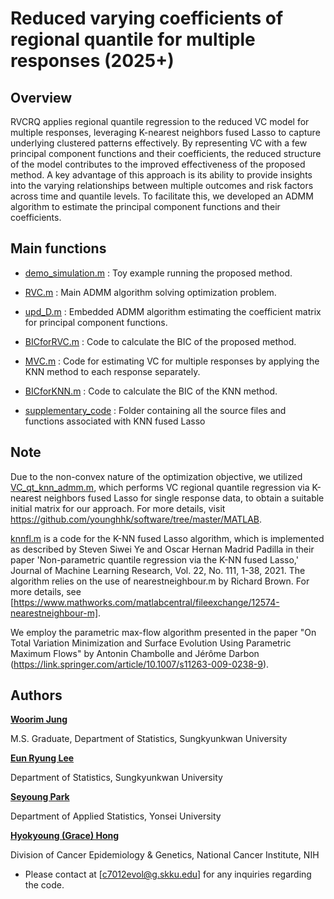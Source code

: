 # Reduced varying coefficients of regional quantile for multiple responses (2025+)

## Overview
RVCRQ applies regional quantile regression to the reduced VC model for multiple responses, leveraging K-nearest neighbors fused Lasso to capture underlying clustered patterns effectively. By representing VC with a few principal component functions and their coefficients, the reduced structure of the model contributes to the improved effectiveness of the proposed method. A key advantage of this approach is its ability to provide insights into the varying relationships between multiple outcomes and risk factors across time and quantile levels. To facilitate this, we developed an ADMM algorithm to estimate the principal component functions and their coefficients.

## Main functions
- [demo_simulation.m](https://github.com/woorimjung/rvcrq/edit/main/demo_simulation.m)
 : Toy example running the proposed method.

- [RVC.m](https://github.com/woorimjung/rvcrq/edit/main/RVC.m)
 : Main ADMM algorithm solving optimization problem.

- [upd_D.m](https://github.com/woorimjung/rvcrq/edit/main/upd_D.m)
 : Embedded ADMM algorithm estimating the coefficient matrix for principal component functions.

- [BICforRVC.m](https://github.com/woorimjung/rvcrq/edit/main/BICforRVC.m)
 : Code to calculate the BIC of the proposed method.

- [MVC.m](https://github.com/woorimjung/rvcrq/edit/main/MVC.m)
 : Code for estimating VC for multiple responses by applying the KNN method to each response separately.

- [BICforKNN.m](https://github.com/woorimjung/rvcrq/edit/main/BICforKNN.m)
 : Code to calculate the BIC of the KNN method.

- [supplementary_code](https://github.com/woorimjung/rvcrq/edit/main/supplementary_code)
 : Folder containing all the source files and functions associated with KNN fused Lasso

## Note
Due to the non-convex nature of the optimization objective, we utilized [VC_qt_knn_admm.m](https://github.com/woorimjung/rvcrq/edit/main/supplementary_code/VC_qt_knn_admm.m), which performs VC regional quantile regression via K-nearest neighbors fused Lasso for single response data, to obtain a suitable initial matrix for our approach. For more details, visit https://github.com/younghhk/software/tree/master/MATLAB.

[knnfl.m](https://github.com/woorimjung/rvcrq/edit/main/supplementary_code/knnfl.m) is a code for the K-NN fused Lasso algorithm, which is implemented as described by Steven Siwei Ye and Oscar Hernan Madrid Padilla in their paper 'Non-parametric quantile regression via the K-NN fused Lasso,' Journal of Machine Learning Research, Vol. 22, No. 111, 1-38, 2021. The algorithm relies on the use of nearestneighbour.m by Richard Brown. For more details, see [https://www.mathworks.com/matlabcentral/fileexchange/12574-nearestneighbour-m].

We employ the parametric max-flow algorithm presented in the paper "On Total Variation Minimization and Surface Evolution Using Parametric Maximum Flows" by Antonin Chambolle and Jérôme Darbon (https://link.springer.com/article/10.1007/s11263-009-0238-9).


## Authors
[**Woorim Jung**](https://www.linkedin.com/in/우림-정-202875330)

M.S. Graduate, Department of Statistics, Sungkyunkwan University 
  
[**Eun Ryung Lee**](https://sites.google.com/view/eunryunglee/home)

Department of Statistics, Sungkyunkwan University 

[**Seyoung Park**](https://sites.google.com/view/seyoungpark/home)

Department of Applied Statistics, Yonsei University

[**Hyokyoung (Grace) Hong**](https://dceg.cancer.gov/about/staff-directory/hong-grace)
 
 Division of Cancer Epidemiology & Genetics, National Cancer Institute, NIH


* Please contact at [c7012evol@g.skku.edu] for any inquiries regarding the code.
